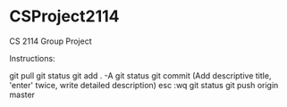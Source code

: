 CSProject2114
=============

CS 2114 Group Project 

Instructions:

git pull
git status
git add . -A
git status
git commit (Add descriptive title, 'enter' twice, write detailed description)
esc :wq
git status
git push origin master

